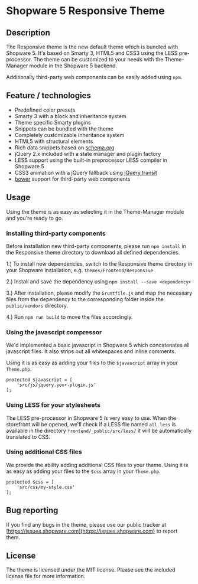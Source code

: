 # Shopware 5 Responsive Theme

## Description
The Responsive theme is the new default theme which is bundled with Shopware 5. It's based on Smarty 3, HTML5 and CSS3 using the LESS pre-processor. The theme can be customized to your needs with the Theme-Manager module in the Shopware 5 backend.

Additionally third-party web components can be easily added using `npm`.

## Feature / technologies
* Predefined color presets
* Smarty 3 with a block and inheritance system
* Theme specific Smarty plugins
* Snippets can be bundled with the theme
* Completely customizable inheritance system
* HTML5 with structural elements
* Rich data snippets based on [schema.org](http://http://schema.org)
* jQuery 2.x included with a state manager and plugin factory
* LESS support using the built-in preprocessor LESS compiler in Shopware 5
* CSS3 animation with a jQuery fallback using [jQuery.transit](http://ricostacruz.com/jquery.transit/)
* [bower](http://bower.io/) support for third-party web components

## Usage
Using the theme is as easy as selecting it in the Theme-Manager module and you're ready to go.

### Installing third-party components
Before installation new third-party components, please run `npm install` in the Responsive theme directory to download all defined dependencies.

1.) To install new dependencies, switch to the Responsive theme directory in your Shopware installation, e.g. `themes/Frontend/Responsive`

2.) Install and save the dependency using `npm install --save <dependency>`

3.) After installation, please modify the `Gruntfile.js` and map the necessary files from the dependency to the corresponding folder inside the `public/vendors` directory.

4.) Run `npm run build` to move the files accordingly. 

### Using the javascript compressor
We'd implemented a basic javascript in Shopware 5 which concatenates all javascript files. It also strips out all whitespaces and inline comments.

Using it is as easy as adding your files to the ```$javascript``` array in your ```Theme.php```.

```
protected $javascript = [
    'src/js/jquery.your-plugin.js'
];
```

### Using LESS for your stylesheets
The LESS pre-processor in Shopware 5 is very easy to use. When the storefront will be opened, we'll check if a LESS file named ```all.less``` is available in the directory ```frontend/_public/src/less/``` it will be automatically translated to CSS.

### Using additional CSS files
We provide the ability adding additional CSS files to your theme. Using it is as easy as adding your files to the ```$css``` array in your ```Theme.php```.

```
protected $css = [
    'src/css/my-style.css'
];
```

## Bug reporting
If you find any bugs in the theme, please use our public tracker at [https://issues.shopware.com](https://issues.shopware.com) to report them.

## License
The theme is licensed under the MIT license. Please see the included license file for more information.
